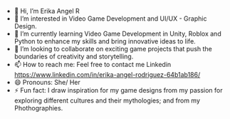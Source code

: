 - 👋 Hi, I’m Erika Angel R
- 👀 I’m interested in Video Game Development and UI/UX - Graphic Design.
- 🌱 I’m currently learning Video Game Development in Unity, Roblox and Python to enhance my skills and bring innovative ideas to life.
- 💞️ I’m looking to collaborate on exciting game projects that push the boundaries of creativity and storytelling.
- 📫 How to reach me: Feel free to contact me Linkedin https://www.linkedin.com/in/erika-angel-rodriguez-64b1ab186/
- 😄 Pronouns: She/ Her
- ⚡ Fun fact: I draw inspiration for my game designs from my passion for exploring different cultures and their mythologies; and from my Phothographies.

<!---
erikaangel111/erikaangel111 is a ✨ special ✨ repository because its `README.md` (this file) appears on your GitHub profile.
You can click the Preview link to take a look at your changes.
--->
